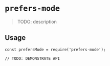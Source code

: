 # `prefers-mode`

> TODO: description

## Usage

```
const prefersMode = require('prefers-mode');

// TODO: DEMONSTRATE API
```
